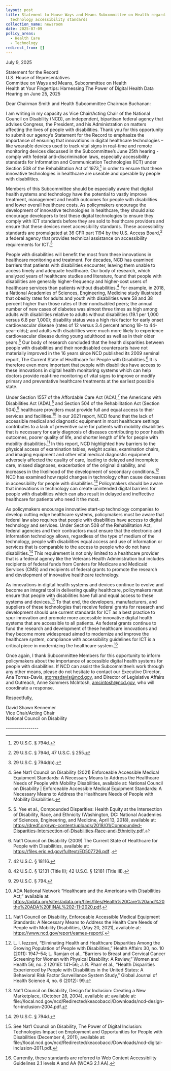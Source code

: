 ```yaml
---
layout: post
title: Statement to House Ways and Means Subcommittee on Health regarding
  technology accessibility standards
collection_name: newsroom
date: 2025-07-09
policy_areas:
  - Health Care
  - Technology
redirect_from: []
---
```

July 9, 2025

Statement for the Record\
U.S. House of Representatives\
Committee on Ways and Means, Subcommittee on Health\
Health at Your Fingertips: Harnessing The Power of Digital Health Data Hearing on June 25, 2025

Dear Chairman Smith and Health Subcommittee Chairman Buchanan:

I am writing in my capacity as Vice Chair/Acting Chair of the National Council on Disability (NCD), an independent, bipartisan federal agency that advises Congress, the President, and his Administration on matters affecting the lives of people with disabilities. Thank you for this opportunity to submit our agency’s Statement for the Record to emphasize the importance of ensuring that innovations in digital healthcare technologies – like wearable devices used to track vital signs in real-time and remote monitoring devices discussed in the Subcommittee’s June 25th hearing - comply with federal anti-discrimination laws, especially accessibility standards for Information and Communication Technologies (ICT) under Section 508 of the Rehabilitation Act of 1973,[^1] in order to ensure that these innovative technologies in healthcare are useable and operable by people with disabilities. 

Members of this Subcommittee should be especially aware that digital health systems and technology have the potential to vastly improve treatment, management and health outcomes for people with disabilities and lower overall healthcare costs. As policymakers encourage the development of innovative technologies in healthcare, they should also encourage developers to test these digital technologies to ensure they comply with ICT standards before they are sold to healthcare providers and ensure that these devices meet accessibility standards. These accessibility standards are promulgated at 36 CFR part 1194 by the U.S. Access Board,[^2]  a federal agency that provides technical assistance on accessibility requirements for ICT.[^3]  

People with disabilities will benefit the most from these innovations in healthcare monitoring and treatment. For decades, NCD has examined barriers that patients with disabilities encounter, leaving them unable to access timely and adequate healthcare. Our body of research, which analyzed years of healthcare studies and literature, found that people with disabilities are generally higher-frequency and higher-cost users of healthcare services than patients without disabilities.[^4] For example, in 2018, a National Academies of Sciences, Engineering, Medicine study illustrated that obesity rates for adults and youth with disabilities were 58 and 38 percent higher than those rates of their nondisabled peers; the annual number of new cases of diabetes was almost three times as high among adults with disabilities relative to adults without disabilities (19.1 per 1,000 versus 6.8 per 1,000); disability status was a high risk factor for early onset cardiovascular disease (rates of 12 versus 3.4 percent among 18- to 44-year-olds); and adults with disabilities were much more likely to experience cardiovascular disease during young adulthood as well as in their older years.[^5]  Our body of research concluded that the health disparities between people with disabilities and their nondisabled counterparts have not materially improved in the 16 years since NCD published its 2009 seminal report, The Current State of Healthcare for People with Disabilities.[^6] It is therefore even more important that people with disabilities have access to these innovations in digital health monitoring systems which can help doctors provide real-time monitoring of vital signs to improve or modify primary and preventative healthcare treatments at the earliest possible state. 

Under Section 1557 of the Affordable Care Act (ACA),[^7] the Americans with Disabilities Act (ADA),[^8] and Section 504 of the Rehabilitation Act (Section 504),[^9]  healthcare providers must provide full and equal access to their services and facilities.[^10] In our 2021 report, NCD found that the lack of accessible medical and diagnostic equipment in most healthcare settings contributes to a lack of preventive care for patients with mobility disabilities that is necessary for early diagnosis of diseases contributing to poor health outcomes, poorer quality of life, and shorter length of life for people with mobility disabilities.[^11] In this report, NCD highlighted how barriers to the physical access of examination tables, weight scales, examination chairs, and imaging equipment and other vital medical diagnostic equipment adversely affected the quality of care, leading to delayed and incomplete care, missed diagnoses, exacerbation of the original disability, and increases in the likelihood of the development of secondary conditions.[^12] NCD has examined how rapid changes in technology often cause decreases in accessibility for people with disabilities.[^13] Policymakers should be aware that innovations in technology can create unintended digital barriers for people with disabilities which can also result in delayed and ineffective healthcare for patients who need it the most. 

As policymakers encourage innovative start-up technology companies to develop cutting edge healthcare systems, policymakers must be aware that federal law also requires that people with disabilities have access to digital technology and services. Under Section 508 of the Rehabilitation Act, federal agencies and their contractors must ensure that the electronic and information technology allows, regardless of the type of medium of the technology, people with disabilities equal access and use of information or services that is comparable to the access to people who do not have disabilities.[^14] This requirement is not only limited to a healthcare provider that is a federal agency like the Veterans Health Administration but includes recipients of federal funds from Centers for Medicare and Medicaid Services (CMS) and recipients of federal grants to promote the research and development of innovative healthcare technology. 

As innovations in digital health systems and devices continue to evolve and become an integral tool in delivering quality healthcare, policymakers must ensure that people with disabilities have full and equal access to these systems and devices.[^15] To that end, the developers, manufacturers, and suppliers of these technologies that receive federal grants for research and development should use current standards for ICT as a best practice to spur innovation and promote more accessible innovative digital health systems that are accessible to all patients. As federal grants continue to fund the research and development of these healthcare innovations and they become more widespread aimed to modernize and improve the healthcare system, compliance with accessibility guidelines for ICT is a critical piece in modernizing the healthcare system.[^16]  

Once again, I thank Subcommittee Members for this opportunity to inform policymakers about the importance of accessible digital health systems for people with disabilities. If NCD can assist the Subcommittee’s work through any other means, please do not hesitate to contact our Executive Director, Ana Torres-Davis, atorresdavis@ncd.gov, and Director of Legislative Affairs and Outreach, Anne Sommers McIntosh, amcintosh@ncd.gov, who will coordinate a response. 

Respectfully,

David Shawn Kennemer\
Vice Chair/Acting Chair\
National Council on Disability



\----------------



[^1]: 29 U.S.C. § 794d.


[^2]: 29 U.S.C. § 794d, 47 U.S.C. § 255.


[^3]: 29 U.S.C. § 794d(b). 


[^4]: See Nat’l Council on Disability (2021) Enforceable Accessible Medical Equipment Standards: A Necessary Means to Address the Healthcare Needs of People with Mobility Disabilities, available at: National Council on Disability | Enforceable Accessible Medical Equipment Standards: A Necessary Means to Address the Healthcare Needs of People with Mobility Disabilities. 

[^5]: S. Yee et al., Compounded Disparities: Health Equity at the Intersection of Disability, Race, and Ethnicity (Washington, DC: National Academies of Sciences, Engineering, and Medicine, April 13, 2018), available at: https://dredf.org/wp-content/uploads/2018/01/Compounded-Disparities-Intersection-of-Disabilities-Race-and-Ethnicity.pdf. 

[^6]: Nat’l Council on Disability (2009) The Current State of Healthcare for People with Disabilities, available at: https://files.eric.ed.gov/fulltext/ED507726.pdf .

[^7]: 42 U.S.C. § 18116.

[^8]: 42 U.S.C. § 12131 (Title II); 42 U.S.C. § 12181 (Title III).

[^9]: 29 U.S.C. § 794.

[^10]: ADA National Network “Healthcare and the Americans with Disabilities Act,” available at: https://adata.org/sites/adata.org/files/files/Health%20Care%20and%20the%20ADA%20FINAL%202-11-2020.pdf.

[^11]: Nat’l Council on Disability, Enforceable Accessible Medical Equipment Standards: A Necessary Means to Address the Health Care Needs of People with Mobility Disabilities, (May 20, 2021), available at: https://www.ncd.gov/report/eames-report/. 

[^12]: L. I. Iezzoni, “Eliminating Health and Healthcare Disparities Among the Growing Population of People with Disabilities,” Health Affairs 30, no. 10 (2011): 1947–54; L. Ramjan et al., “Barriers to Breast and Cervical Cancer Screening for Women with Physical Disability: A Review,” Women and Health 56, no. 2 (2016): 141–56; J. R. Pharr et al., “Health Disparities Experienced by People with Disabilities in the United States: A Behavioral Risk Factor Surveillance System Study,” Global Journal of Health Science 4, no. 6 (2012): 99. 

[^13]: Nat’l Council on Disability, Design for Inclusion: Creating a New Marketplace, (October 28, 2004), available at: available at: file://local.ncd.gov/ncd/Redirected/keacobacci/Downloads/ncd-design-for-inclusion-2004.pdf. 

[^14]: 29 U.S.C. § 794d.

[^15]: See Nat’l Council on Disability, The Power of Digital Inclusion: Technologies Impact on Employment and Opportunities for People with Disabilities (December 4, 2011), available at: file://local.ncd.gov/ncd/Redirected/keacobacci/Downloads/ncd-digital-inclusion-2011.pdf. 

[^16]:  Currently, these standards are referred to Web Content Accessibility Guidelines 2.1 levels A and AA (WCAG 2.1 AA).
